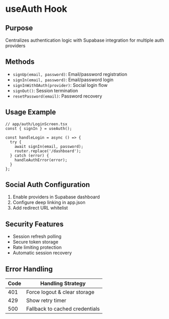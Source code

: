 # useAuth Hook

## Purpose

Centralizes authentication logic with Supabase integration for multiple auth providers

## Methods

- `signUp(email, password)`: Email/password registration
- `signIn(email, password)`: Email/password login
- `signInWithOAuth(provider)`: Social login flow
- `signOut()`: Session termination
- `resetPassword(email)`: Password recovery

## Usage Example

```tsx
// app/auth/LoginScreen.tsx
const { signIn } = useAuth();

const handleLogin = async () => {
  try {
    await signIn(email, password);
    router.replace('/dashboard');
  } catch (error) {
    handleAuthError(error);
  }
};
```

## Social Auth Configuration

1. Enable providers in Supabase dashboard
2. Configure deep linking in app.json
3. Add redirect URL whitelist

## Security Features

- Session refresh polling
- Secure token storage
- Rate limiting protection
- Automatic session recovery

## Error Handling

| Code | Handling Strategy              |
| ---- | ------------------------------ |
| 401  | Force logout & clear storage   |
| 429  | Show retry timer               |
| 500  | Fallback to cached credentials |
